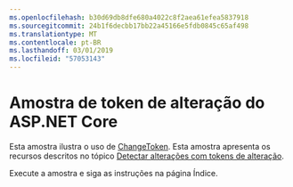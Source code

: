 ```yaml
---
ms.openlocfilehash: b30d69db8dfe680a4022c8f2aea61efea5837918
ms.sourcegitcommit: 24b1f6decbb17bb22a45166e5fdb0845c65af498
ms.translationtype: MT
ms.contentlocale: pt-BR
ms.lasthandoff: 03/01/2019
ms.locfileid: "57053143"
---
```

# <a name="aspnet-core-change-token-sample"></a>Amostra de token de alteração do ASP.NET Core

Esta amostra ilustra o uso de [ChangeToken](https://docs.microsoft.com/dotnet/api/microsoft.extensions.primitives.changetoken). Esta amostra apresenta os recursos descritos no tópico [Detectar alterações com tokens de alteração](https://docs.microsoft.com/aspnet/core/fundamentals/change-tokens).

Execute a amostra e siga as instruções na página Índice.
